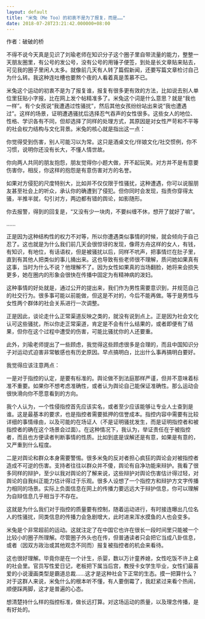 ```yaml
---
layout: default
title: "米兔（Me Too）的初衷不是为了报复，而是……"
date: 2018-07-28T23:21:42.000000+08:00
---
```


作者：破破的桥

不得不说今天真是见识了刘瑜老师在知识分子这个圈子里自带流量的能力，整整一天朋友圈里，有公号的发公号，没有公号的用锤子便签，到处是长文章贴来贴去，可见我的圈子里闲人太多。就像前几天有人转了篇假新闻，还要写篇文章检讨自己为什么转。我这种连吐槽也要熬个夜的人看着真是羡慕不已。

米兔这个运动的初衷不是为了报复谁，报复有很多更有效的方法，比如说去别人单位里狂贴小字报，比在网上发个帖精准多了。米兔这个词是什么意思？就是“我也一样”。有个女孩说“我遭遇过性骚扰”，然后其他女孩纷纷站出来说“我也遭遇过”。这样的场景，证明遭遇骚扰后选择忍气吞声的女性很多。这些女人的地位、性格、学识各有不同，但却选择了同样的处理方式，其原因是对女性严苛和不平等的社会权力结构与文化背景。米兔的核心就是指出这一点：

你觉得受到伤害，别人可能习以为常。这只是酒桌文化/伴娘文化/社交惯例，你不习惯，说明你还没有长大，不懂人情世故。

你向两人共同的朋友抱怨，朋友觉得你小题大做，开不起玩笑。对方并不是有意要伤害你，相反，你这样的抱怨是有意伤害对方的名誉。

如果对方侵犯的尺度特别大，比如并不仅仅限于性骚扰，这种遭遇，你可以说服朋友甚至社会上的听众，承认你的确遭到了侵犯。但你同时会发现，指责你穿得太骚，半推半就，勾引对方，两边都有错的舆论，如影随形。

你去报警，得到的回复是，“又没有少一块肉，不要纠缠不休，想开了就好了嘛”。

……

正是因为这种结构性的权力不对等，所以你遭遇类似事情的时候，就会倾向于自己忍了。这也就是为什么我们前几天会很惊讶的发现，像蒋方舟这样的女人，有钱，有知识，有地位，有话语权，但是被骚扰以后，同样不吭声，把事情烂在肚子里，直到有其他人把类似的事儿捅出来。这也导致有些老师很不理解，质问她如果真有这事，当时为什么不说？他理解不了。因为女性如果真的当场翻脸，她将来会损失更多，她在圈内的形象会很快在传播中固定为有精神病的泼妇。

这种事情的好处就是，通过公开的提出来，我们作为男性需要意识到，并规范自己的社交行为。很多事可能以前能做，但这是不对的，今后不能再做。等于是男性与女性两个群体的社会关系进行一次调整。

正是因此，谈论走什么正常渠道反映之类的，就没有说到点上。正是因为社会文化认可这些骚扰，所以你走正常渠道，肯定是不会有什么结果的，或者即便有了结果，但你在这个过程中遭受的伤害，可能比骚扰你的人还要重。

此外，刘瑜老师提出了一些顾虑，我觉得这些顾虑很多是合理的，而且中国知识分子对运动式迫害非常敏感也有历史原因。早点搞明白，比出什么事再搞明白要好。

我觉得应该注意两点：

一是对于指控的认定，是要有标准的。舆论做不到法庭那样严谨，但并不意味着标准不重要。如果你不想考虑准确性，或者认为舆论自己能保证准确性。那么运动会很快滑向你不愿意看到的方向。

我个人认为，一个性侵指控首先应该实名，或者至少应该能够让专业人士查到是谁。这是最基本的要求，也是指控者需要抵押的信誉成本。指控内容中需要有比较详细的事情缘由，以及可能的在场证人（不是证明骚扰发生，而是证明指控者和被指控者的确在这个场景会过面）。在这种情况下，我认为，举证责任在于被指控者，而且也方便读者判断事情的性质。比如到底是误解还是有意，如果是有意的，又严重到什么程度。

二是对舆论和群众本身需要警惕。很多米兔的反对者担心疯狂的舆论会对被指控者造成不可逆的伤害。支持者往往以群众并不傻，舆论有自净功能来辩护。我看了很多同样的辩护，至少以我对舆论的了解来说，这些辩护对舆论伤害估计得过轻，对舆论的自我纠正能力估计得过于乐观。很多人设想了一个指控方和辩护方文字传播力相同的场景。实际上负面信息在网上的传播力要远远大于辩护信息，你可以理解为自辩信息几乎相当于不存在。

这就是为什么我们对于指控的质量要有控制，随着运动进行，有时接连曝出几位名人的性骚扰，同类信息的传播力会急剧增大，此时进来浑水摸鱼的人也会变多。

米兔是个非常超前的运动。这就注定了在中国它也许在很长一段时间里只能被一个比较小的圈子所理解。尽管圈子外头也在传，但普通读者只会把它当成八卦信息，或者（因双方政治或其他观念不同而）报复被指控者的机会来看待。

这也很好理解。毕竟你是在一个计生，杀婴，数以万计童养媳，女性吃饭不许上桌的社会里。官员写性爱日记，老板把下属当后宫，教授卡女学生毕业，女性们最喜爱的小说漫画类型是霸道总裁……这才是这种社会下正常的生态。摸一把算什么？对于这群人来说，米兔什么的根本听不懂，有人要倒霉了，我赶紧过来看个热闹，顺便踩两脚，这才是普遍的心态。

想清楚持什么样的指控标准，做长远打算。对这场运动的质量，以及理念传播，是有好处的。

